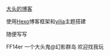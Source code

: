 [大头的博客](https://lakemoun.github.io/)



使用[Hexo](https://github.com/hexojs/hexo)博客框架和[yilia](https://github.com/litten/hexo-theme-yilia)主题搭建



随便写写



FF14er 一个大头鬼@幻影群岛 欢迎找我玩
